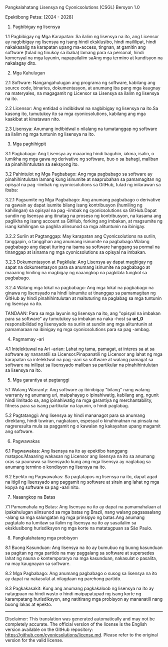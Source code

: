 Pangkalahatang Lisensya ng Cyonicsolutions (CSGL)
Bersyon 1.0

Epektibong Petsa: [2024 - 2028]

1. Pagbibigay ng lisensya

1.1 Pagbibigay ng Mga Karapatan: Sa ilalim ng lisensya na ito, ang Licensor ay nagbibigay ng lisensya ng isang hindi eksklusibo, hindi maililipat, hindi nakakasalig na karapatan upang ma-access, tingnan, at gamitin ang software (tulad ng tinukoy sa ibaba) lamang para sa personal, hindi komersyal na mga layunin, napapailalim saAng mga termino at kundisyon na nakalagay dito.

2. Mga Kahulugan

2.1 Software: Nangangahulugan ang programa ng software, kabilang ang source code, binaries, dokumentasyon, at anumang iba pang mga kaugnay na materyales, na magagamit ng Licensor sa Lisensya sa ilalim ng lisensya na ito.

2.2 Licensor: Ang entidad o indibidwal na nagbibigay ng lisensya na ito.Sa kasong ito, tumutukoy ito sa mga cyonicsolutions, kabilang ang mga kaakibat at kinatawan nito.

2.3 Lisensya: Anumang indibidwal o nilalang na tumatanggap ng software sa ilalim ng mga tuntunin ng lisensya na ito.

3. Mga paghihigpit

3.1 Pagbabago: Ang Lisensya ay maaaring hindi baguhin, iakma, isalin, o lumikha ng mga gawa ng derivative ng software, buo o sa bahagi, maliban sa pinahihintulutan sa seksyong ito.

3.2 Pahintulot ng Mga Pagbabago: Ang mga pagbabago sa software ay pinahihintulutan lamang kung isinumite at naaprubahan sa pamamagitan ng opisyal na pag -iimbak ng cyonicsolutions sa GitHub, tulad ng inilarawan sa ibaba:

3.2.1 Pagsumite ng Mga Pagbabago: Ang anumang pagbabago o derivative na gawain ay dapat isumite bilang isang kontribusyon (humiling ng kahilingan) sa opisyal na pag -iimbak ng cyonicsolutions sa GitHub.Dapat sundin ng lisensya ang itinatag na proseso ng kontribusyon, na kasama ang paglikha ng isang account sa GitHub, forking ang imbakan, at magsumite ng isang kahilingan sa paghila alinsunod sa mga alituntunin na ibinigay.

3.2.2 Suriin at Pagtanggap: May karapatan ang Cyonicsolutions na suriin, tanggapin, o tanggihan ang anumang isinumite na pagbabago.Walang pagbabago ang dapat ituring na isama sa software hanggang sa pormal na tinanggap at isinama ng mga cyonicsolutions sa opisyal na imbakan.

3.2.3 Dokumentasyon at Pagkilala: Ang Lisensya ay dapat magbigay ng sapat na dokumentasyon para sa anumang isinumite na pagbabago at maaaring hiniling na magbigay ng naaangkop na pagkilala tungkol sa pagbabago.

3.2.4 Walang mga lokal na pagbabago: Ang mga lokal na pagbabago na ginawa ng lisensyado na hindi isinumite at tinanggap sa pamamagitan ng GitHub ay hindi pinahihintulutan at maituturing na paglabag sa mga tuntunin ng lisensya na ito.

TANDAAN: Para sa mga layunin ng lisensya na ito, ang "opisyal na imbakan para sa software" ay tumutukoy sa imbakan na naka -host sa __url_0__ responsibilidad ng lisensyado na suriin at sundin ang mga alituntunin at pamamaraan na ibinigay ng mga cyonicsolutions para sa pag -ambag.

4. Pagmamay -ari

4.1 Intelektuwal na Ari -arian: Lahat ng tama, pamagat, at interes sa at sa software ay nananatili sa Licensor.Pinapanatili ng Licensor ang lahat ng mga karapatan sa intelektwal na pag -aari sa software at walang pamagat sa software na inilipat sa lisensyado maliban sa partikular na pinahihintulutan sa lisensya na ito.

5. Mga garantiya at pagtanggi

5.1 Walang Warranty: Ang software ay ibinibigay "bilang" nang walang warranty ng anumang uri, maipahayag o ipinahiwatig, kabilang ang, ngunit hindi limitado sa, ang ipinahiwatig na mga garantiya ng merchantability, fitness para sa isang partikular na layunin, o hindi paglabag.

5.2 Pagtatanggi: Ang lisensya ay hindi mananagot para sa anumang direktang, hindi tuwiran, nagkataon, espesyal o kinahinatnan na pinsala na nagreresulta mula sa paggamit ng o kawalan ng kakayahan upang magamit ang software.

6. Pagwawakas

6.1 Pagwawakas: Ang lisensya na ito ay epektibo hanggang matapos.Maaaring wakasan ng Licensor ang lisensya na ito sa anumang oras sa paunawa sa lisensyado kung ang mga lisensya ay naglabag sa anumang termino o kondisyon ng lisensya na ito.

6.2 Epekto ng Pagwawakas: Sa pagtatapos ng lisensya na ito, dapat agad na itigil ng lisensyado ang paggamit ng software at sirain ang lahat ng mga kopya ng software sa pag -aari nito.

7. Naaangkop na Batas

7.1 Pamamahala ng Batas: Ang lisensya na ito ay dapat na pamamahalaan at ipakahulugan alinsunod sa mga batas ng Brazil, nang walang pagsasaalang -alang sa mga salungatan ng mga prinsipyo ng batas.Ang anumang pagtatalo na lumitaw sa ilalim ng lisensya na ito ay sasailalim sa eksklusibong hurisdiksyon ng mga korte na matatagpuan sa São Paulo.

8. Pangkalahatang mga probisyon

8.1 Buong Kasunduan: Ang lisensya na ito ay bumubuo ng buong kasunduan sa pagitan ng mga partido na may paggalang sa software at supersedes lahat ng nauna o kontemporaryo na mga kasunduan, nakasulat o pasalita, na may kaugnayan sa software.

8.2 Mga Pagbabago: Ang anumang pagbabago o susog sa lisensya na ito ay dapat na nakasulat at nilagdaan ng parehong partido.

8.3 Pagkakasakit: Kung ang anumang pagkakaloob ng lisensya na ito ay natagpuan na hindi wasto o hindi maipapatupad ng isang korte ng karampatang hurisdiksyon, ang natitirang mga probisyon ay mananatili nang buong lakas at epekto.

---
Disclaimer: This translation was generated automatically and may not be completely accurate. The official version of the license is the English version available on the GitHub repository: https://github.com/cyonicsolutions/license.md. Please refer to the original version for the valid license.